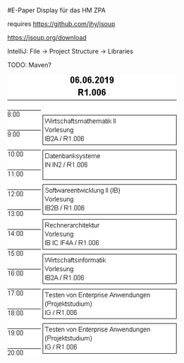 #E-Paper Display für das HM ZPA



requires https://github.com/jhy/jsoup

https://jsoup.org/download

IntelliJ: File -> Project Structure -> Libraries

TODO: Maven?


![](https://github.com/attenberger/TechnischeInfo2/blob/master/examplescreen.jpg)